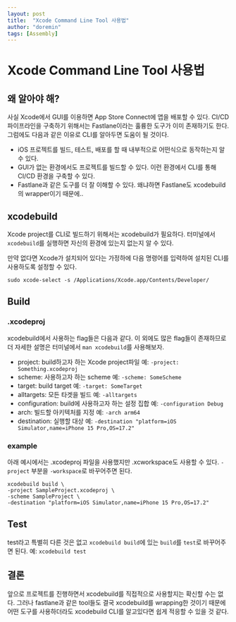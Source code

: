 ```yaml
---
layout: post
title:  "Xcode Command Line Tool 사용법"
author: "doremin"
tags: [Assembly]
---
```


# Xcode Command Line Tool 사용법

## 왜 알아야 해?
사실 Xcode에서 GUI를 이용하면 App Store Connect에 앱을 배포할 수 있다. CI/CD 파이프라인을 구축하기 위해서는 Fastlane이라는 훌륭한 도구가 이미 존재하기도 한다.
그럼에도 다음과 같은 이유로 CLI를 알아두면 도움이 될 것이다.

* iOS 프로젝트를 빌드, 테스트, 배포를 할 때 내부적으로 어떤식으로 동작하는지 알 수 있다.
* GUI가 없는 환경에서도 프로젝트를 빌드할 수 있다. 이런 환경에서 CLI를 통해 CI/CD 환경을 구축할 수 있다.
* Fastlane과 같은 도구를 더 잘 이해할 수 있다. 왜냐하면 Fastlane도 xcodebuild의 wrapper이기 때문에..

## xcodebuild
Xcode project를 CLI로 빌드하기 위해서는 xcodebuild가 필요하다. 터미널에서 `xcodebuild`를 실행하면 자신의 환경에 있는지 없는지 알 수 있다.

만약 없다면 Xcode가 설치되어 있다는 가정하에 다음 명령어를 입력하여 설치된 CLI를 사용하도록 설정할 수 있다.
```
sudo xcode-select -s /Applications/Xcode.app/Contents/Developer/
```

## Build

### .xcodeproj

xcodebuild에서 사용하는 flag들은 다음과 같다. 이 외에도 많은 flag들이 존재하므로 더 자세한 설명은 터미널에서 `man xcodebuild`를 사용해보자.

* project: build하고자 하는 Xcode project파일
예: `-project: Something.xcodeproj`
* scheme: 사용하고자 하는 scheme
예: `-scheme: SomeScheme`
* target: build target
예: `-target: SomeTarget`
* alltargets: 모든 타겟을 빌드
예: `-alltargets`
* configuration: build에 사용하고자 하는 설정 집합
예: `-configuration Debug`
* arch: 빌드할 아키텍처를 지정 
예: `-arch arm64`
* destination: 실행할 대상
예: `-destination "platform=iOS Simulator,name=iPhone 15 Pro,OS=17.2"`

### example

아래 예시에서는 .xcodeproj 파일을 사용했지만 .xcworkspace도 사용할 수 있다.
`-project` 부분을 `-workspace`로 바꾸어주면 된다.

```
xcodebuild build \
-project SampleProject.xcodeproj \
-scheme SampleProject \
-destination "platform=iOS Simulator,name=iPhone 15 Pro,OS=17.2"
```

## Test
test라고 특별히 다른 것은 없고 `xcodebuild build`에 있는 `build`를 `test`로 바꾸어주면 된다. 예: `xcodebuild test`

## 결론
앞으로 프로젝트를 진행하면서 xcodebuild를 직접적으로 사용할지는 확신할 수는 없다. 그러나 fastlane과 같은 tool들도 결국 xcodebuild를 wrapping한 것이기 때문에 어떤 도구를 사용하더라도 xcodebuild CLI를 알고있다면 쉽게 적응할 수 있을 것 같다.
